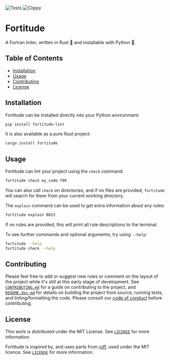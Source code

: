 ![Tests](https://github.com/PlasmaFAIR/fortitude/actions/workflows/test.yml/badge.svg)
![Clippy](https://github.com/PlasmaFAIR/fortitude/actions/workflows/clippy.yml/badge.svg)

# Fortitude

A Fortran linter, written in Rust :crab: and installable with Python :snake:.

## Table of Contents

- [Installation](#installation)
- [Usage](#usage)
- [Contributing](#contributing)
- [License](#license)

## Installation

Fortitude can be installed directly into your Python environment:

```bash
pip install fortitude-lint
```

It is also available as a pure Rust project:

```bash
cargo install fortitude
```

## Usage

Fortitude can lint your project using the `check` command:

```bash
fortitude check my_code.f90
```

You can also call `check` on directories, and if no files are provided, `fortitude` will
search for them from your current working directory.

The `explain` command can be used to get extra information about any rules:

```bash
fortitude explain B023
```

If no rules are provided, this will print all rule descriptions to the terminal.

To see further commands and optional arguments, try using `--help`:

```bash
fortitude --help
fortitude check --help
```

## Contributing

Please feel free to add or suggest new rules or comment on the layout of the project
while it's still at this early stage of development. See
[`CONTRIBUTING.md`](CONTRIBUTING.md) for a guide on contributing to the project, and
[`README.dev.md`](README.dev.md) for details on building the project from source,
running tests, and linting/formatting the code. Please consult our [code of
conduct](CODE_OF_CONDUCT.md) before contributing.

## License

This work is distributed under the MIT License. See [`LICENSE`](LICENSE) for more
information.

Fortitude is inspired by, and uses parts from
[ruff](https://github.com/astral-sh/ruff), used under the MIT licence. See
[`LICENSE`](LICENSE) for more information.
